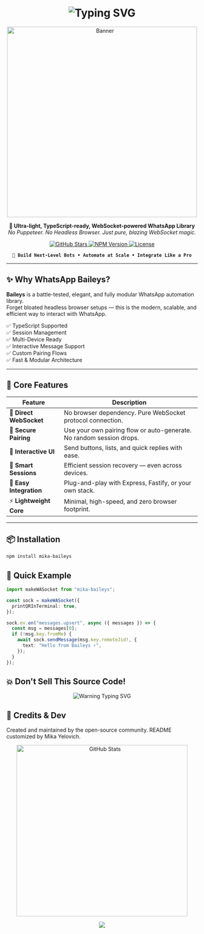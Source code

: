 <h1 align="center">
  <img src="https://readme-typing-svg.herokuapp.com?font=Fira+Code&weight=900&size=28&pause=1000&center=true&vCenter=true&multiline=true&color=02008a&width=700&height=80&lines=⚡+WhatsApp+Baileys+%7C+Next-Gen+Automation+Library" alt="Typing SVG" />
</h1>

<p align="center">
  <img src="https://files.catbox.moe/mukoik.jpeg" width="500" alt="Banner" />
</p>

<p align="center">
  <strong>🚀 Ultra-light, TypeScript-ready, WebSocket-powered WhatsApp Library</strong><br/>
  <em>No Puppeteer. No Headless Browser. Just pure, blazing WebSocket magic.</em>
</p>

<p align="center">
  <a href="https://github.com/MikaYelovich/mika-baileys">
    <img src="https://img.shields.io/github/stars/MikaYelovich/mika-baileys?color=purple&style=for-the-badge" alt="GitHub Stars"/>
  </a>
  <a href="https://www.npmjs.com/package/mika-baileys">
    <img src="https://img.shields.io/npm/v/MikaYelovich/mika-baileys?color=crimson&style=for-the-badge" alt="NPM Version"/>
  </a>
  <a href="https://github.com/MikaYelovich/mika-baileys/blob/master/LICENSE">
    <img src="https://img.shields.io/github/license/MikaYelovich/mika-baileys?style=for-the-badge&color=green" alt="License"/>
  </a>
</p>

<pre align="center"><code><b>👑 Build Next-Level Bots • Automate at Scale • Integrate Like a Pro</b></code></pre>

---

## ✨ Why WhatsApp Baileys?

**Baileys** is a battle-tested, elegant, and fully modular WhatsApp automation library.  
Forget bloated headless browser setups — this is the modern, scalable, and efficient way to interact with WhatsApp.

✅ TypeScript Supported  
✅ Session Management  
✅ Multi-Device Ready  
✅ Interactive Message Support  
✅ Custom Pairing Flows  
✅ Fast & Modular Architecture

---

## 🧠 Core Features

| Feature                 | Description                                                          |
| ----------------------- | -------------------------------------------------------------------- |
| 🔌 **Direct WebSocket** | No browser dependency. Pure WebSocket protocol connection.           |
| 🔐 **Secure Pairing**   | Use your own pairing flow or auto-generate. No random session drops. |
| 🧠 **Interactive UI**   | Send buttons, lists, and quick replies with ease.                    |
| 📂 **Smart Sessions**   | Efficient session recovery — even across devices.                    |
| 🧩 **Easy Integration** | Plug-and-play with Express, Fastify, or your own stack.              |
| ⚡ **Lightweight Core** | Minimal, high-speed, and zero browser footprint.                     |

---

## 📦 Installation

```bash
npm install mika-baileys

```

## 🚀 Quick Example

```ts
import makeWASocket from "mika-baileys";

const sock = makeWASocket({
  printQRInTerminal: true,
});

sock.ev.on("messages.upsert", async ({ messages }) => {
  const msg = messages[0];
  if (!msg.key.fromMe) {
    await sock.sendMessage(msg.key.remoteJid!, {
      text: "Hello from Baileys ⚡",
    });
  }
});
```

## 💥 Don't Sell This Source Code!

<p align="center"> <img src="https://readme-typing-svg.herokuapp.com?font=Fira+Code&duration=3000&pause=1000&color=FF4C4C&center=true&vCenter=true&width=600&lines=🚫+Selling+open-source+code+is+not+cool.;⚠️+Be+ethical+or+get+named+and+shamed." alt="Warning Typing SVG" /></p>

## 👤 Credits & Dev

Created and maintained by the open-source community.
README customized by Mika Yelovich.

<p align="center"> <img src="https://github-readme-stats.vercel.app/api?username=mikayelovich&show_icons=true&theme=tokyonight" width="450" alt="GitHub Stats" /> </p>
<p align="center"> <img src="https://readme-typing-svg.herokuapp.com?font=Fira+Code&weight=900&size=20&pause=1000&color=00FFE0&center=true&vCenter=true&width=500&lines=Build.+Automate.+Scale.+Conquer+WhatsApp." /> </p>
